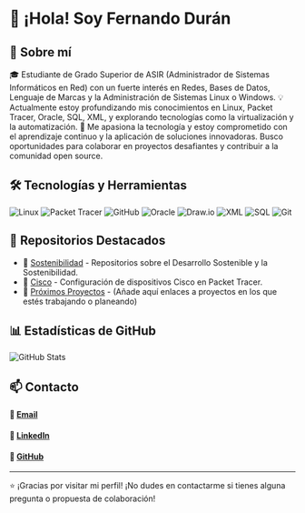 # 👋 ¡Hola! Soy Fernando Durán

## 🚀 Sobre mí

🎓 Estudiante de Grado Superior de ASIR (Administrador de Sistemas Informáticos en Red) con un fuerte interés en Redes, Bases de Datos, Lenguaje de Marcas y la Administración de Sistemas Linux o Windows.
💡 Actualmente estoy profundizando mis conocimientos en Linux, Packet Tracer, Oracle, SQL, XML, y explorando tecnologías como la virtualización y la automatización.
📌 Me apasiona la tecnología y estoy comprometido con el aprendizaje continuo y la aplicación de soluciones innovadoras. Busco oportunidades para colaborar en proyectos desafiantes y contribuir a la comunidad open source.

## 🛠️ Tecnologías y Herramientas

![Linux](https://img.shields.io/badge/Linux-FCC624?style=for-the-badge&logo=linux&logoColor=black)
![Packet Tracer](https://img.shields.io/badge/Packet%20Tracer-1A73E8?style=for-the-badge&logo=cisco&logoColor=white)
![GitHub](https://img.shields.io/badge/GitHub-181717?style=for-the-badge&logo=github&logoColor=white)
![Oracle](https://img.shields.io/badge/Oracle-F80000?style=for-the-badge&logo=oracle&logoColor=white)
![Draw.io](https://img.shields.io/badge/Draw.io-FF9900?style=for-the-badge&logo=diagrams.net&logoColor=white)
![XML](https://img.shields.io/badge/XML-8A2BE2?style=for-the-badge&logo=xml&logoColor=white)
![SQL](https://img.shields.io/badge/SQL-58A8CD?style=for-the-badge&logo=sql&logoColor=white)
![Git](https://img.shields.io/badge/Git-F05032?style=for-the-badge&logo=git&logoColor=white)

## 📂 Repositorios Destacados

- 🔗 [Sostenibilidad](https://github.com/Nando-Asir?tab=repositories) - Repositorios sobre el Desarrollo Sostenible y la Sostenibilidad.
- 🔗 [Cisco](https://github.com/Nando-Asir/ConfiguracionCISCO) - Configuración de dispositivos Cisco en Packet Tracer.
- 🔗 [Próximos Proyectos](https://github.com/Nando-Asir) -  (Añade aquí enlaces a proyectos en los que estés trabajando o planeando)

## 📊 Estadísticas de GitHub

![GitHub Stats](https://github-readme-stats.vercel.app/api?username=Nando-Asir&theme=github_dark&show_icons=true)

## 📫 Contacto

#### 📧 [Email](ferdurave@gmail.com)
#### 💼 [LinkedIn](https://www.linkedin.com/in/duran-fernando/)
#### 🚀 [GitHub](https://github.com/Nando-Asir)

---
⭐ ¡Gracias por visitar mi perfil! ¡No dudes en contactarme si tienes alguna pregunta o propuesta de colaboración!
